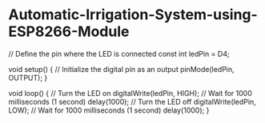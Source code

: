# Automatic-Irrigation-System-using-ESP8266-Module
// Define the pin where the LED is connected
const int ledPin = D4;

void setup() {
  // Initialize the digital pin as an output
  pinMode(ledPin, OUTPUT);
}

void loop() {
  // Turn the LED on
  digitalWrite(ledPin, HIGH);
  // Wait for 1000 milliseconds (1 second)
  delay(1000);
  // Turn the LED off
  digitalWrite(ledPin, LOW);
  // Wait for 1000 milliseconds (1 second)
  delay(1000);
}
